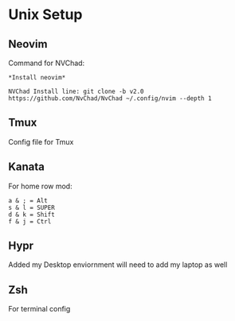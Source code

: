 # Unix Setup

## Neovim

Command for NVChad:
```
*Install neovim*

NVChad Install line: git clone -b v2.0 https://github.com/NvChad/NvChad ~/.config/nvim --depth 1
```

## Tmux

Config file for Tmux

## Kanata

For home row mod:
```
a & ; = Alt
s & l = SUPER
d & k = Shift
f & j = Ctrl
```
## Hypr

Added my Desktop enviornment will need to add my laptop as well

## Zsh

For terminal config

